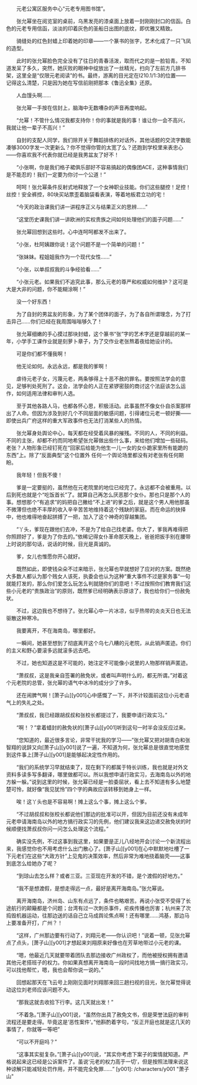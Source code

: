 　　元老公寓区服务中心“元老专用图书馆”。

　　张允幂坐在阅览室的桌前，乌黑发亮的漆桌面上放着一封刚刚封口的信函。白色的元老专用信函，淡淡的印着灰色的圣船日出图的底纹，即优雅又精致。

　　骑缝处的红色封蜡上印着她的印章――一个篆书的张字，艺术化成了一只飞凤的造型。

　　此时的张允幂脸色完全没有了往日的青春活泼，取而代之的是一脸铅青。不知道发呆了多久，突然，她灰败的眼神中绽放出了一丝精光，扫向了左前方几排书架，这里全是“仅限元老阅读”的书。最终，游离的目光定在I210.1/1:3的位置――记得这么清楚，只是因为她在写信前刚把那本《鲁迅全集》还原。

　　人血馒头啊……

　　张允幂一手按在信封上，脑海中无数嘈杂的声音再度响起。

　　“允幂！不管什么情况我都支持你！你的事就是我的事！谁让你一会不高兴，我就让他一辈子不高兴！”

　　自封的支配人同学，我们除开关于舞蹈排练的对话外，其他话题的交流字数能凑够3000字发一次更新么？你不觉得你管的太宽了么？还跑到学校里来表忠心――你喜欢我不代表你就已经是我男盆友了好不！

　　“小张啊，你是我们格子裙俱乐部好不容易搞起的偶像团ACE，这种事情我们是不能忍的！我们一定要为你讨一个公道！”

　　呵呵！张允幂条件反射式地释放了一个女神职业技能。你们这些腿控！足控！丝控！安全裤控，80块买站票歪着脑袋看表演，等着地板君立功的宅！

　　“今天的政治课我们讲一讲程序正义与结果正义的思辨……”

　　“这堂历史课我们讲一讲欧洲的实权贵族之间如何处理他们的面子问题……”

　　张允幂回想到这些时。心中连呵呵都发不出来了。

　　“小张，杜阿姨跟你说！这个问题不是一个简单的问题！”

　　“张妹妹。程姐姐我作为一个现代女性……”

　　“小张，以单叔叔我的斗争经验看……”

　　“小张元老。如果我们不追究此事，那么元老的尊严和权威如何维护？这可是大是大非的问题，你不能糊涂啊！”

　　没一个好东西！

　　为了自封的男盆友的形象，为了某个团体的面子，为了各自所谓理念，为了打击异己……你们已经在我周围嗡嗡够久了！

　　张允幂细嫩的手心摸过那块封蜡，这个篆书“张”字的艺术字还是穿越前的某一年，小学手工课作业就是刻萝卜章子，为了交作业老张熬着夜给她设计的。

　　可是你们都不懂我啊！

　　他无论如何。永远永远，都是我的爹啊！

　　虐待元老子女，污蔑元老，两条够得上十恶不赦的罪名。要按照法学会的意见，足够判处死刑了。这会，法学会的人正在紧锣密鼓的商讨这个法庭该怎么运作，如何适用法律和审判人选。

　　至于其他各路人马，也都各怀心思，积极活动。此事虽然不像女仆自杀案那样出了人命。但因为涉及到好几个不同层面的敏感问题，引得诸位元老一顿好撕――即使出兵广府这样的重大军政事件也无法打消某些人的热情。

　　张允幂身处舆论中心，每天都在经受着风暴的摧残。不同的人，不同的利益。不同的主张，却都不约而同地希望张允幂做出些什么事，来给他们增加一些砝码。老张？人物形象已经钉死在“回家后给能为他生一儿一女的女仆跪家里所有能跪的东西”上。除了“反面典型”这个位置外 任何一个舆论场里都没有对老张有任何期盼。

　　我年轻！但我不傻！

　　爹是一定要挺的，虽然他在元老院里的地位已经完了。永远都不会被重用。以后到死也就是个“吃饭首长”了。就算自己再怎么厌恶那个女仆。那也只是那个人的事。想想那个“有追求”的妈把自己撇给“不上进”的爹之后，就是这个男人用他那虽不微薄但也绝不丰厚的收入辛辛苦苦地维持着这个残缺的家庭。而在命运的抉择中，他也难得地奋起拼搏了一把，加入了这个神奇的穿越集团。

　　“丫头，爹现在跟他们去冲，不是为了给自己找老婆。你大了，爹我再难得把你照顾好了，爹是为了你去的。”依稀记得女仆革命那天晚上，爸爸把扳手别在腰带上时说的那句话，说话的时候，目光是真诚的。

　　爹，女儿也惟愿你开心就好。

　　既然如此，即使钱朵朵不过来暗示，张允幂也早就想好了应对的方案。既然绝大多数人都认为那个贱女人该死，执委会也认为这种“重大事件不过是家务事“一句就能打发的，那么你们爱怎么玩怎么判就随你们的意吧！不过按照你们教育我们这些小元老的“贵族政治”的原则，既然爹已经明确表示原谅了，我也给你们一份赦免状。

　　不过，这边我也不想待了。张允幂心中一片冰凉，似乎热带的炎炎天日也无法驱散这种寒冷。

　　我要离开，不在海南岛，哪里都好。

　　一瞬间，她甚至想到了彻底离开这个乌七八糟的元老院，从此销声匿迹。你们的主义和野心要滚多远就滚多远去吧。

　　不过，她也知道这是不可能的，她注定不可能像小说里的人物那样销声匿迹。

　　“萧叔叔，这是我亲自签署的赦免状，或者叫声明什么的，都无所谓。”对着这个元老院的总管，张允幂的语气中冰冷的成分少了许多。

　　还在闹脾气啊！[萧子山][y001]心中感慨了一下，并不计较面前这位小元老语气上的失礼之处。

　　“萧叔叔，我已经跟胡叔叔和张校长都提过了，我要申请行政实习。”

　　“啊！？”拿着蜡封的赦免状的[萧子山][y001]听到这句一时半会没反应过来。

　　“您知道的，最近很多言论，非常干扰我的学习――”张允幂又把对胡青白和张智翔的说辞又向[萧子山][y001]说了一遍，不知道为何，张允幂总是很直觉地感觉到这件事上[萧子山][y001]是能够起决定性作用的。

　　“我们的系统学习早就结束了，现在剩下的都属于特长训练，我也就是对外文资料多读多写多翻译，哪里做都可以。所以我想申请行政实习，去海南岛以外的地方躲一躲。”说到这里的时候，张允幂已经是一脸委屈状，看上去不知道有多么地楚楚可怜，就好像“我见犹怜”四个字的典故应该转移到她身上一样。

　　唉！这丫头也是不容易啊！摊上这么个事，摊上这么个爹。

　　“不过胡叔叔和张校长都说他们那边的批准可以开，但因为目前还没有未成年元老申请海南岛以外的地方搞行政实习的先例，他们建议我来这边递交赦免状的时候顺便找萧叔叔你问一问怎么处理这个流程。”

　　确实没先例，不过这事到我这里，如果要是正儿八经地开会讨论一个新流程出来，我感觉你也不用考虑什么出门散心了。[萧子山][y001]在心中默默地吐槽了一下元老们在这些“大政方针”上见鬼的决策效率，然后非常为难地挠着脑壳――这事到底怎么给她办了呢？

　　“到琼山去怎么样？或者三亚。三亚现在开发的不错，是个渡假的好地方。”

　　“我不是想渡假，是想走得远一点，最好是离开海南岛。”张允幂说。

　　离开海南岛，济州岛、山东有点远了，条件也略艰苦。再说小张受不受得了长途航行的颠簸都是个问题；台湾有过一次刺杀事件，疟疾传播也厉害；杭州来了次捣毁机器运动，往那边送的话自己立马成舆论焦点啊！还有哪里……鸿基，那边马上要准备开打，广州？！

　　“这样，广州那边要有行动了，刘翔元老――你认识吧！”说着一顿，见张允幂点了点头，[萧子山][y001]才想起来刘翔原来好像也在芳草地带过小元老的课。

　　“嗯，他最近几天就要带着团队去那边接收广州政权了，而他被授权拥有邀请其他元老搭班子的权力。你如果真想离开海南岛一段时间找地方搞一搞行政实习，可以找他帮忙，嗯，我也会帮你说一说的。”

　　回想起那天在飞云号上刚刚见面时刘翔那来回三趟扫视的目光，张允幂觉得说动这位刘老师应该问题不大。

　　“那我这就去收拾下行李。这几天就出发！”

　　“不着急。”[萧子山][y001]说，“虽然你出具了赦免文书，但是荣誉法庭的审判流程还是要走得。毕竟这是‘恶性案件’。”他斟酌着字句，“反正开庭也就是这几天的事情了，你就等一等吧”

　　“可以不开庭吗？”

　　“这事其实挺复杂。”[萧子山][y001]说，“其实你考虑下案子的案情就知道。严格说起来这已经是公诉案件了。虽说‘元老的权力高于一切’，但是按照法理来说这种谅解只能减轻处罚作用，并不能完全免罪……”
[y001]: /characters/y001 "萧子山"
